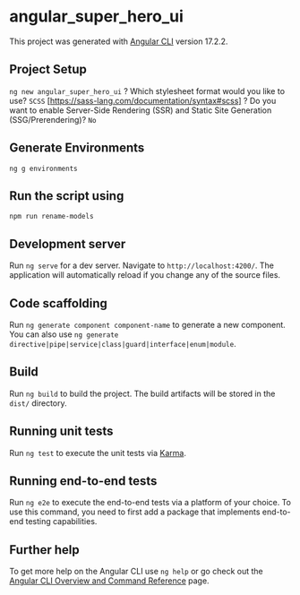 # angular_super_hero_ui
 
This project was generated with [Angular CLI](https://github.com/angular/angular-cli) version 17.2.2.

## Project Setup

`ng new angular_super_hero_ui`
? Which stylesheet format would you like to use? `SCSS` [https://sass-lang.com/documentation/syntax#scss]
? Do you want to enable Server-Side Rendering (SSR) and Static Site Generation (SSG/Prerendering)? `No`

## Generate Environments
```
ng g environments
```

## Run the script using

```
npm run rename-models
```

## Development server

Run `ng serve` for a dev server. Navigate to `http://localhost:4200/`. The application will automatically reload if you change any of the source files.

## Code scaffolding

Run `ng generate component component-name` to generate a new component. You can also use `ng generate directive|pipe|service|class|guard|interface|enum|module`.

## Build

Run `ng build` to build the project. The build artifacts will be stored in the `dist/` directory.

## Running unit tests

Run `ng test` to execute the unit tests via [Karma](https://karma-runner.github.io).

## Running end-to-end tests

Run `ng e2e` to execute the end-to-end tests via a platform of your choice. To use this command, you need to first add a package that implements end-to-end testing capabilities.

## Further help

To get more help on the Angular CLI use `ng help` or go check out the [Angular CLI Overview and Command Reference](https://angular.io/cli) page.
